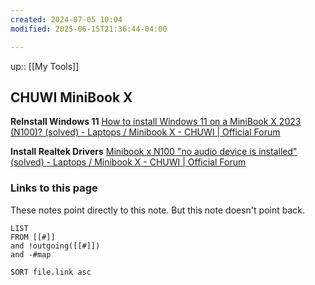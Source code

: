 ```yaml
---
created: 2024-07-05 10:04
modified: 2025-06-15T21:36:44-04:00

---
```

up::  [[My Tools]]
## CHUWI MiniBook X
**ReInstall Windows 11**
[How to install Windows 11 on a MiniBook X 2023 (N100)? (solved) - Laptops / Minibook X - CHUWI | Official Forum](https://forum.chuwi.com/t/how-to-install-windows-11-on-a-minibook-x-2023-n100-solved/43608)

**Install Realtek Drivers**
[Minibook x N100 "no audio device is installed" (solved) - Laptops / Minibook X - CHUWI | Official Forum](https://forum.chuwi.com/t/minibook-x-n100-no-audio-device-is-installed-solved/43360/5)
### Links to this page
These notes point directly to this note. But this note doesn't point back.
```dataview
LIST
FROM [[#]]
and !outgoing([[#]])
and -#map

SORT file.link asc
```
